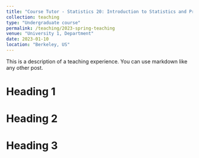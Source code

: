 ```yaml
---
title: "Course Tutor - Statistics 20: Introduction to Statistics and Probability"
collection: teaching
type: "Undergraduate course"
permalink: /teaching/2023-spring-teaching
venue: "University 1, Department"
date: 2023-01-10
location: "Berkeley, US"
---
```


This is a description of a teaching experience. You can use markdown like any other post.

Heading 1
======

Heading 2
======

Heading 3
======